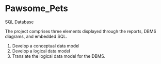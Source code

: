 # Pawsome_Pets
SQL Database

The project comprises three elements displayed through the reports, DBMS diagrams, and embedded SQL.
1. Develop a conceptual data model
2. Develop a logical data model
3. Translate the logical data model for the DBMS.
